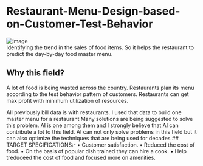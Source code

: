 # Restaurant-Menu-Design-based-on-Customer-Test-Behavior
![image](https://user-images.githubusercontent.com/50474388/168456058-786072d0-0113-4760-9a1a-57d2d0702314.png)
<br>
Identifying the trend in the sales of food items. So it helps the restaurant to predict the day-by-day food master menu. 
## Why this field?
 <p> A lot of food is being wasted across the country. Restaurants plan its menu according to the test behavior pattern of customers. Restaurants can get max profit with minimum utilization of resources.  
<p>All previously bill data is with restaurants. I used that data to build one master menu for a restaurant 
Many solutions are being suggested to solve this problem. AI is one among them and I strongly believe that AI can contribute a lot to this field. AI can not only solve problems in this field but it can also optimize the techniques that are being used for decades
## TARGET SPECIFICATIONS:-
•	Customer satisfaction.
•	Reduced the cost of food.
•	On the basis of popular dish trained they can hire a cook.
•	Help treduceed the cost of food and focused more on amenities. 

